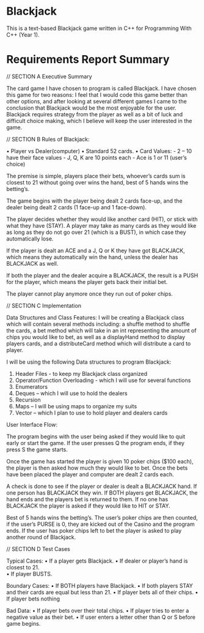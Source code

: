 # Blackjack
This is a text-based Blackjack game written in C++ for Programming With C++ (Year 1).


# Requirements Report Summary

// SECTION A  Executive Summary 

The card game I have chosen to program is called Blackjack. I have chosen this game for two reasons: I feel that I would code this game better than other options, and after looking at several different games I came to the conclusion that Blackjack would be the most enjoyable for the user. Blackjack requires strategy from the player as well as a bit of luck and difficult choice making, which I believe will keep the user interested in the game. 


// SECTION B  Rules of Blackjack:

  •	Player vs Dealer(computer)
  •	Standard 52 cards.
  •	Card Values:
    - 2 – 10 have their face values
    - J, Q, K are 10 points each
    - Ace is 1 or 11 (user’s choice)
    
The premise is simple, players place their bets, whoever’s cards sum is closest to 21 without going over wins the hand,   best of 5 hands wins the betting’s.

The game begins with the player being dealt 2 cards face-up, and the dealer being dealt 2 cards (1 face-up and 1 face-down). 

The player decides whether they would like another card (HIT), or stick with what they have (STAY). A player may take as many cards as they would like as long as they do not go over 21 (which is a BUST), in which case they automatically lose.

If the player is dealt an ACE and a J, Q or K they have got BLACKJACK, which means they automatically win the hand, unless the dealer has BLACKJACK as well. 

If both the player and the dealer acquire a BLACKJACK, the result is a PUSH for the player, which means the player gets back their initial bet.

The player cannot play anymore once they run out of poker chips.


// SECTION C  Implementation

Data Structures and Class Features:
I will be creating a Blackjack class which will contain several methods including: a shuffle method to shuffle the cards, a bet method which will take in an int representing the amount of chips you would like to bet, as well as a displayHand method to display players cards, and a distributeCard method which will distribute a card to player.

I will be using the following Data structures to program Blackjack:
  1.	Header Files - to keep my Blackjack class organized
  2.	Operator/Function Overloading - which I will use for several functions
  3.	Enumerators 
  4.	Deques – which I will use to hold the dealers
  5.	Recursion
  6.	Maps – I will be using maps to organize my suits
  7.	Vector – which I plan to use to hold player and dealers cards


User Interface Flow:

The program begins with the user being asked if they would like to quit early or start the game. If the user presses Q the program ends, if they press S the game starts.

Once the game has started the player is given 10 poker chips ($100 each), the player is then asked how much they would like to bet. Once the bets have been placed the player and computer are dealt 2 cards each.

A check is done to see if the player or dealer is dealt a BLACKJACK hand. If one person has BLACKJACK they win. If BOTH players get BLACKJACK, the hand ends and the players bet is returned to them. If no one has BLACKJACK the player is asked if they would like to HIT or STAY.

Best of 5 hands wins the betting’s. The user’s poker chips are then counted, if the user’s PURSE is 0, they are kicked out of the Casino and the program ends. If the user has poker chips left to bet the player is asked to play another round of Blackjack.


// SECTION D  Test Cases

Typical Cases:
  •	If a player gets Blackjack.
  •	If dealer or player’s hand is closest to 21.	
  •	If player BUSTS. 

Boundary Cases:
  •	If BOTH players have Blackjack.
  •	If both players STAY and their cards are equal but less than 21.
  •	If player bets all of their chips.
  •	If player bets nothing
  
Bad Data: 
  •	If player bets over their total chips.
  •	If player tries to enter a negative value as their bet.
  •	If user enters a letter other than Q or S before game begins.









